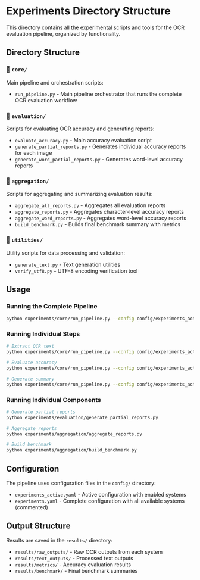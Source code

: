 # Experiments Directory Structure

This directory contains all the experimental scripts and tools for the OCR evaluation pipeline, organized by functionality.

## Directory Structure

### 📁 `core/`
Main pipeline and orchestration scripts:
- `run_pipeline.py` - Main pipeline orchestrator that runs the complete OCR evaluation workflow

### 📁 `evaluation/`
Scripts for evaluating OCR accuracy and generating reports:
- `evaluate_accuracy.py` - Main accuracy evaluation script
- `generate_partial_reports.py` - Generates individual accuracy reports for each image
- `generate_word_partial_reports.py` - Generates word-level accuracy reports

### 📁 `aggregation/`
Scripts for aggregating and summarizing evaluation results:
- `aggregate_all_reports.py` - Aggregates all evaluation reports
- `aggregate_reports.py` - Aggregates character-level accuracy reports
- `aggregate_word_reports.py` - Aggregates word-level accuracy reports
- `build_benchmark.py` - Builds final benchmark summary with metrics

### 📁 `utilities/`
Utility scripts for data processing and validation:
- `generate_text.py` - Text generation utilities
- `verify_utf8.py` - UTF-8 encoding verification tool

## Usage

### Running the Complete Pipeline
```bash
python experiments/core/run_pipeline.py --config config/experiments_active.yaml --step all
```

### Running Individual Steps
```bash
# Extract OCR text
python experiments/core/run_pipeline.py --config config/experiments_active.yaml --step extract

# Evaluate accuracy
python experiments/core/run_pipeline.py --config config/experiments_active.yaml --step evaluate

# Generate summary
python experiments/core/run_pipeline.py --config config/experiments_active.yaml --step summary
```

### Running Individual Components
```bash
# Generate partial reports
python experiments/evaluation/generate_partial_reports.py

# Aggregate reports
python experiments/aggregation/aggregate_reports.py

# Build benchmark
python experiments/aggregation/build_benchmark.py
```

## Configuration

The pipeline uses configuration files in the `config/` directory:
- `experiments_active.yaml` - Active configuration with enabled systems
- `experiments.yaml` - Complete configuration with all available systems (commented)

## Output Structure

Results are saved in the `results/` directory:
- `results/raw_outputs/` - Raw OCR outputs from each system
- `results/text_outputs/` - Processed text outputs
- `results/metrics/` - Accuracy evaluation results
- `results/benchmark/` - Final benchmark summaries